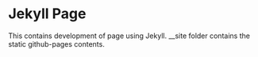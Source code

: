 # Jekyll Page

This contains development of page using Jekyll. __site folder contains the static github-pages contents. 
